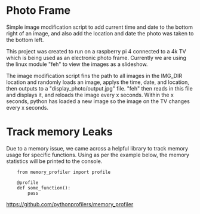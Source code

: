 Photo Frame
===========

Simple image modification script to add current time and date to the bottom right of an image,
and also add the location and date the photo was taken to the bottom left.

This project was created to run on a raspberry pi 4 connected to a 4k TV which is being
used as an electronic photo frame.  Currently we are using the linux module "feh" to view
the images as a slideshow.

The image modification script fins the path to all images in the IMG_DIR location and
randomly loads an image, applys the time, date, and location, then outputs to a 
"display_photo/output.jpg" file.  "feh" then reads in this file and displays it, and 
reloads the image every x seconds.  Within the x seconds, python has loaded a new image 
so the image on the TV changes every x seconds.


Track memory Leaks
==================

Due to a memory issue, we came across a helpful library to track memory usage for
specific functions. Using as per the example below, the memory statistics will be 
printed to the console.

```
    from memory_profiler import profile

    @profile
    def some_function():
        pass
```

https://github.com/pythonprofilers/memory_profiler 



